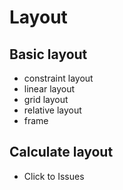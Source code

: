 # Layout
## Basic layout

- constraint layout
- linear layout
- grid layout
- relative layout
- frame

## Calculate layout
- Click to Issues

